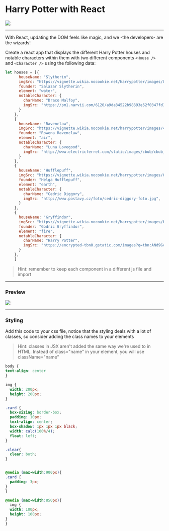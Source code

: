 # Harry Potter with React

![](https://66.media.tumblr.com/b4baf9f8be68ccac9419ea6a3c306e0a/tumblr_otxe5f5kB01saw731o1_500.gif)

---

With React, updating the DOM feels like magic, and we -the developers- are the wizards!

Create a react app that displays the different Harry Potter houses and notable characters within them with two different components `<House />` and `<Character />` using the following data:

```js
let houses = [{
      houseName: "Slytherin",
      imgSrc: "https://vignette.wikia.nocookie.net/harrypotter/images/0/00/Slytherin_ClearBG.png/revision/latest/scale-to-width-down/350?cb=20161020182557",
      founder: "Salazar Slytherin",
      element: "water",
      notableCharacter: {
        charName: "Draco Malfoy",
        imgSrc: "https://pm1.narvii.com/6120/a9da34522b98393e52f0347fd14e6e98e296ff4f_hq.jpg",
      }
    },
    {
      houseName: "Ravenclaw",
      imgSrc: "https://vignette.wikia.nocookie.net/harrypotter/images/4/4e/RavenclawCrest.png/revision/latest/scale-to-width-down/350?cb=20161020182442",
      founder: "Rowena Ravenclaw",
      element: "air",
      notableCharacter: {
        charName: "Luna Lovegood",
        imgSrc: "http://www.electricferret.com/static/images/cbub/cbub_contender_image/6/5236/5236.jpg",
      }
    },
    {
      houseName: "Hufflepuff",
      imgSrc: "https://vignette.wikia.nocookie.net/harrypotter/images/0/06/Hufflepuff_ClearBG.png/revision/latest/scale-to-width-down/350?cb=20161020182518",
      founder: "Helga Hufflepuff",
      element: "earth",
      notableCharacter: {
        charName: "Cedric Diggory",
        imgSrc: "http://www.postavy.cz/foto/cedric-diggory-foto.jpg",
      }
    },
    {
      houseName: "Gryffindor",
      imgSrc: "https://vignette.wikia.nocookie.net/harrypotter/images/b/b1/Gryffindor_ClearBG.png/revision/latest/scale-to-width-down/350?cb=20190222162949",
      founder: "Godric Gryffindor",
      element: "fire",
      notableCharacter: {
        charName: "Harry Potter",
        imgSrc: "https://encrypted-tbn0.gstatic.com/images?q=tbn:ANd9GcQuTHG3u9_KZbJZdZYCjlRGbZ7qJx6TnuOMYc0psOnkV4WXpLabQA&s",
      }
    },
    ]
```

>Hint: remember to keep each component in a different js file and import

---

### Preview

![](https://i.imgur.com/iOYS9PN.png)

---

### Styling 

Add this code to your css file, notice that the styling deals with a lot of classes, so consider adding the class names to your elements

>Hint: classes in JSX aren't added the same way we're used to in HTML. Instead of class="name" in your element, you will use className="name"

```css
body {
text-align: center
}

img {
  width: 200px;
  height: 200px;
}

.card {
  box-sizing: border-box;
  padding: 10px;
  text-align: center;
  box-shadow: 1px 1px 1px black;
  width: calc(100%/4);
  float: left;
}

.clear{
  clear: both;
}


@media (max-width:900px){
.card {
  padding: 3px;
}
}

@media (max-width:850px){
  img {
  width: 100px;
  height: 100px;
}
}
```
